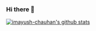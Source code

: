 ### Hi there 👋

[![imayush-chauhan's github stats](https://github-readme-stats.vercel.app/api?username=imayush-chauhan)](https://github.com/anuraghazra/github-readme-stats)

<!--
**imayush-chauhan/imayush-chauhan** is a ✨ _special_ ✨ repository because its `README.md` (this file) appears on your GitHub profile.

Here are some ideas to get you started:

- 🔭 I’m currently working on ...
- 🌱 I’m currently learning ...
- 👯 I’m looking to collaborate on ...
- 🤔 I’m looking for help with ...
- 💬 Ask me about ...
- 📫 How to reach me: ...
- 😄 Pronouns: ...
- ⚡ Fun fact: ...
-->
